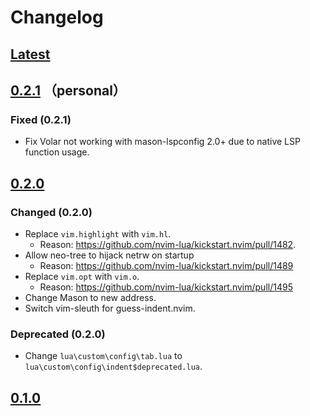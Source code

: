 # Changelog

## [Latest]

## [0.2.1] （personal）

### Fixed (0.2.1)

- Fix Volar not working with mason-lspconfig 2.0+ due to native LSP function usage.

## [0.2.0]

### Changed (0.2.0)

- Replace `vim.highlight` with `vim.hl`.
  - Reason: <https://github.com/nvim-lua/kickstart.nvim/pull/1482>.
- Allow neo-tree to hijack netrw on startup
  - Reason: <https://github.com/nvim-lua/kickstart.nvim/pull/1489>
- Replace `vim.opt` with `vim.o`.
  - Reason: <https://github.com/nvim-lua/kickstart.nvim/pull/1495>
- Change Mason to new address.
- Switch vim-sleuth for guess-indent.nvim.

### Deprecated (0.2.0)

- Change `lua\custom\config\tab.lua` to `lua\custom\config\indent$deprecated.lua`.

## [0.1.0]

[Latest]: https://github.com/nvim-lua/kickstart.nvim/compare/6ba2408cdf5eb7a0e4b62c7d6fab63b64dd720f6...master
[0.2.1]: https://github.com/nvim-lua/kickstart.nvim/compare/6ba2408cdf5eb7a0e4b62c7d6fab63b64dd720f6...master
[0.2.0]: https://github.com/nvim-lua/kickstart.nvim/compare/d350db2449da40df003c40d440f909d74e2d4e70...6ba2408cdf5eb7a0e4b62c7d6fab63b64dd720f6
[0.1.0]: https://github.com/nvim-lua/kickstart.nvim/commit/d350db2449da40df003c40d440f909d74e2d4e70
